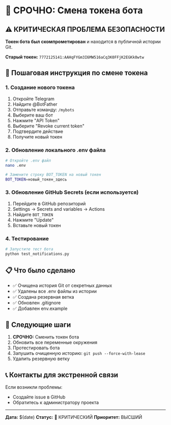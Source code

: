 # 🚨 СРОЧНО: Смена токена бота

## ⚠️ КРИТИЧЕСКАЯ ПРОБЛЕМА БЕЗОПАСНОСТИ

**Токен бота был скомпрометирован** и находится в публичной истории Git.

**Старый токен:** `7772125141:AAHqFYGm3I6MW516aCq3K0FFjK2EGKk0wtw`

## 🔄 Пошаговая инструкция по смене токена

### 1. Создание нового токена
1. Откройте Telegram
2. Найдите @BotFather
3. Отправьте команду: `/mybots`
4. Выберите ваш бот
5. Нажмите "API Token"
6. Выберите "Revoke current token"
7. Подтвердите действие
8. Получите новый токен

### 2. Обновление локального .env файла
```bash
# Откройте .env файл
nano .env

# Замените строку BOT_TOKEN на новый токен
BOT_TOKEN=новый_токен_здесь
```

### 3. Обновление GitHub Secrets (если используется)
1. Перейдите в GitHub репозиторий
2. Settings → Secrets and variables → Actions
3. Найдите `BOT_TOKEN`
4. Нажмите "Update"
5. Вставьте новый токен

### 4. Тестирование
```bash
# Запустите тест бота
python test_notifications.py
```

## 📋 Что было сделано

- ✅ Очищена история Git от секретных данных
- ✅ Удалены все .env файлы из истории
- ✅ Создана резервная ветка
- ✅ Обновлен .gitignore
- ✅ Добавлен env.example

## 🚀 Следующие шаги

1. **СРОЧНО:** Сменить токен бота
2. Обновить все переменные окружения
3. Протестировать бота
4. Запушить очищенную историю: `git push --force-with-lease`
5. Удалить резервную ветку

## 📞 Контакты для экстренной связи

Если возникли проблемы:
- Создайте issue в GitHub
- Обратитесь к администратору проекта

---
**Дата:** $(date)
**Статус:** 🔴 КРИТИЧЕСКИЙ
**Приоритет:** ВЫСШИЙ
